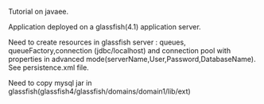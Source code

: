 Tutorial on javaee.


Application deployed on a glassfish(4.1) application server.


Need to create resources in glassfish server : queues, queueFactory,connection (jdbc/localhost) and connection pool with properties in
advanced mode(serverName,User,Password,DatabaseName). See persistence.xml file.

Need to copy mysql jar in glassfish(glassfish4/glassfish/domains/domain1/lib/ext)